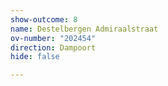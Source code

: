 ```yaml
---
show-outcome: 8
name: Destelbergen Admiraalstraat
ov-number: "202454"
direction: Dampoort
hide: false

---
```

